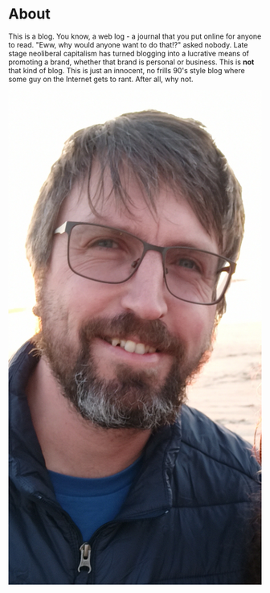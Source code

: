# About

This is a blog. You know, a web log - a journal that you put online for anyone to read. "Eww, why would anyone want to do that!?" asked nobody. Late stage neoliberal capitalism has turned blogging into a lucrative means of promoting a brand, whether that brand is personal or business. This is **not** that kind of blog. This is just an innocent, no frills 90's style  blog where some guy on the Internet gets to rant. After all, why not.

![](/images/mugshot.jpg "my mugshot")
